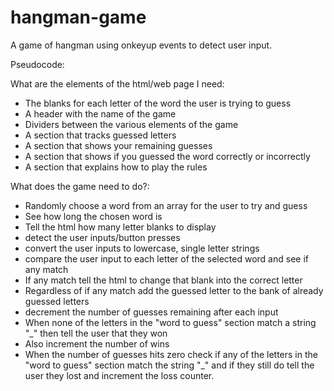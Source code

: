 # hangman-game
A game of hangman using onkeyup events to detect user input.

Pseudocode:

What are the elements of the html/web page I need:
- The blanks for each letter of the word the user is trying to guess
- A header with the name of the game
- Dividers between the various elements of the game
- A section that tracks guessed letters 
- A section that shows your remaining guesses
- A section that shows if you guessed the word correctly or incorrectly
- A section that explains how to play the rules

What does the game need to do?:
- Randomly choose a word from an array for the user to try and guess
    <!-- Also create a button that runs the randomization function to start the game -->
    <!-- Array[Math.floor(math.random()*array.length)] I think to select the word -->
- See how long the chosen word is
    <!-- string.length() I think -->
- Tell the html how many letter blanks to display
    <!-- Some document.getElementbyId.innerhtml("string") or other thing to change the string check the rock paper scissors activity for how I did made the string change -->
    <!-- Use the document.createElement thing I found to create a number of blank <P> elements in the hangmanbox equal to the string.length (or the array.length if I end up going with the method of splitting the chosen word into letters and making that an array of its own)  -->
- detect the user inputs/button presses
    <!-- This is the onkeyup function thingy -->
- convert the user inputs to lowercase, single letter strings
    <!-- Use the .toLowerCase or the /toUpperCase to make it simpler to match (incase someone has caps lock or holds shift or something) -->
- compare the user input to each letter of the selected word and see if any match
    <!-- I guess use a loop over the chosen word and use charAt to check if it matches ever?
    Maybe have the system create an array from the letters of the chosen word and then run forEach on that created array? -->
- If any match tell the html to change that blank into the correct letter
    <!-- the function the forEach runs will be a if/else to change the document.  I think it's something like document.getelementsbyClass("goalLetter").innnerHtml = array[i]-->
- Regardless of if any match add the guessed letter to the bank of already guessed letters
- decrement the number of guesses remaining after each input
- When none of the letters in the "word to guess" section match a string "_" then tell the user that they won
- Also increment the number of wins
- When the number of guesses hits zero check if any of the letters in the "word to guess" section match the string "_" and if they still do tell the user they lost and increment the loss counter.